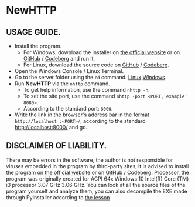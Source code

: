 # NewHTTP
## USAGE GUIDE.

- Install the program.
    - For Windows, download the installer on [the official website](http://www.willis.art-ns.com/nhttp/?p=Windows) or on [GitHub](https://github.com/WillisVinni) / [Codeberg](https://codeberg.org/WillisP/) and run it.
    - For Linux, download the source code on [GitHub](https://github.com/WillisVinni) / [Codeberg](https://codeberg.org/WillisP/).
- Open the Windows Console / Linux Terminal.
- Go to the server folder using the ``cd`` command. [Linux](https://linuxize.com/post/linux-cd-command/) [Windows](https://docs.microsoft.com/ru-ru/windows-server/administration/windows-commands/cd).
- Run **NewHTTP** via the ``nhttp`` command.
    - To get help information, use the command ``nhttp -h``.
    - To set the site port, use the command ``nhttp -port <PORT, example: 8080>``.
    - According to the standard port: ``8000``.
- Write the link in the browser's address bar in the format ``http://localhost :<PORT>/``, according to the standard [http://localhost:8000/](http://localhost:8000/) and go.

## DISCLAIMER OF LIABILITY.

There may be errors in the software, the author is not responsible for viruses 
embedded in the program by third-party sites, it is advised to install the program on  [the official website](http://www.willis.art-ns.com/nhttp/?p=Windows) or on [GitHub](https://github.com/WillisVinni) / [Codeberg](https://codeberg.org/WillisP/).
Processor, the program was originally created for ACPI 64x Windows 10 Intel(R) Core
(TM) i3 processor 3.07 GHz 3.06 GHz.
You can look at all the source files of the program yourself and analyze them, you can
also decompile the EXE made through PyInstaller according to [the lesson](https://www.youtube.com/watch?v=drudNygH9H8)